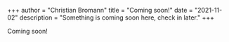 +++
author = "Christian Bromann"
title = "Coming soon!"
date = "2021-11-02"
description = "Something is coming soon here, check in later."
+++

Coming soon!
